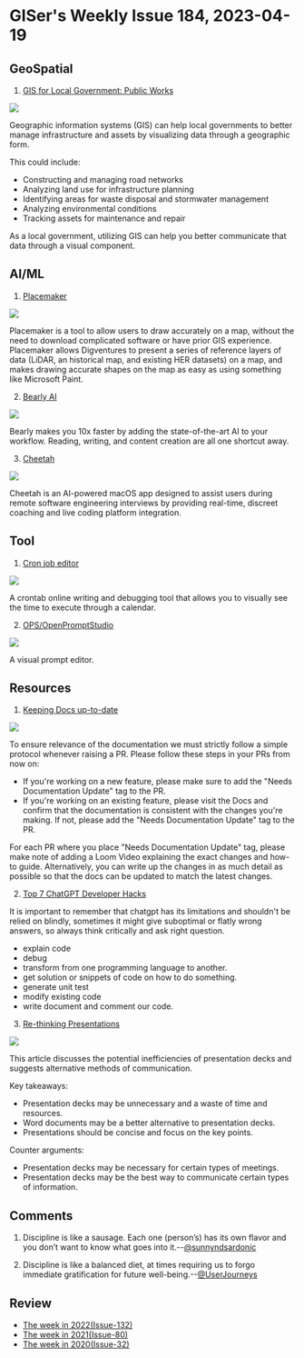 # GISer's Weekly Issue 184, 2023-04-19

## GeoSpatial

1. [GIS for Local Government: Public Works](https://www.gislounge.com/gis-for-local-government-public-works/)

![](https://cdn.shortpixel.ai/spai/w_720+q_glossy+ret_img+to_webp/https://www.gislounge.com/wp-content/uploads/2023/04/water-meters-map-maptitude.jpg)

Geographic information systems (GIS) can help local governments to better manage infrastructure and assets by visualizing data through a geographic form.

This could include:

- Constructing and managing road networks
- Analyzing land use for infrastructure planning
- Identifying areas for waste disposal and stormwater management
- Analyzing environmental conditions
- Tracking assets for maintenance and repair

As a local government, utilizing GIS can help you better communicate that data through a visual component.

## AI/ML

1. [Placemaker](https://www.gislounge.com/using-humaps-placemaker-to-crowdsource-gis-data/)

![](https://cdn.shortpixel.ai/spai/w_807+q_glossy+ret_img+to_webp/https://www.gislounge.com/wp-content/uploads/2022/07/placemaker-screenshot.png)

Placemaker is a tool to allow users to draw accurately on a map, without the need to download complicated software or have prior GIS experience. Placemaker allows Digventures to present a series of reference layers of data (LiDAR, an historical map, and existing HER datasets) on a map, and makes drawing accurate shapes on the map as easy as using something like Microsoft Paint.

2. [Bearly AI](https://bearly.ai/)

![](https://bearly.ai/_next/image?url=%2F_next%2Fstatic%2Fmedia%2Fdesktop.190fa47e.png&w=3840&q=75)

Bearly makes you 10x faster by adding the state-of-the-art AI to your workflow. Reading, writing, and content creation are all one shortcut away.

3. [Cheetah](https://github.com/leetcode-mafia/cheetah)

![](https://github.com/leetcode-mafia/cheetah/raw/91cc5b89864fe28476a7e2062ede2c8322c17896/cheetah.jpg)

Cheetah is an AI-powered macOS app designed to assist users during remote software engineering interviews by providing real-time, discreet coaching and live coding platform integration.

## Tool

1. [Cron job editor](https://tool.crontap.com/cronjob-debugger)

![](https://assets.bestxtools.com/s2/main/images/2023-04-13-17-39-01.png)

A crontab online writing and debugging tool that allows you to visually see the time to execute through a calendar.

2. [OPS/OpenPromptStudio](https://moonvy.com/apps/ops/)

![](https://user-images.githubusercontent.com/82231420/230757122-5cf5659e-9e1a-4288-80fd-84ec229a063e.png)

A visual prompt editor.

## Resources

1. [Keeping Docs up-to-date](https://handbook.cal.com/engineering/keeping-docs-up-to-date)

![](https://2610544439-files.gitbook.io/~/files/v0/b/gitbook-x-prod.appspot.com/o/spaces%2FVXRprBTuMlihk37NQgUU%2Fuploads%2FEw79wL97FsTD9KvhuJsL%2Fimage.png?alt=media&token=af18736a-fd39-425c-8ece-22b4c3b98ada)

To ensure relevance of the documentation we must strictly follow a simple protocol whenever raising a PR. Please follow these steps in your PRs from now on:

- If you're working on a new feature, please make sure to add the "Needs Documentation Update" tag to the PR.
- If you're working on an existing feature, please visit the Docs and confirm that the documentation is consistent with the changes you're making. If not, please add the "Needs Documentation Update" tag to the PR.

For each PR where you place "Needs Documentation Update" tag, please make note of adding a Loom Video explaining the exact changes and how-to guide. Alternatively, you can write up the changes in as much detail as possible so that the docs can be updated to match the latest changes.

2. [Top 7 ChatGPT Developer Hacks](https://youtu.be/9W_U1y7RYuE)

It is important to remember that chatgpt has its limitations and shouldn't be relied on blindly, sometimes it might give suboptimal or flatly wrong answers, so always think critically and ask right question.

- explain code
- debug
- transform from one programming language to another.
- get solution or snippets of code on how to do something.
- generate unit test
- modify existing code
- write document and comment our code.

3. [Re-thinking Presentations](https://rishad.substack.com/p/re-thinking-presentations)

![](https://substackcdn.com/image/fetch/w_1456,c_limit,f_webp,q_auto:good,fl_progressive:steep/https%3A%2F%2Fbucketeer-e05bbc84-baa3-437e-9518-adb32be77984.s3.amazonaws.com%2Fpublic%2Fimages%2F6223fdd3-816b-4352-8a3c-1009f04cf04a_900x644.jpeg)

This article discusses the potential inefficiencies of presentation decks and suggests alternative methods of communication.

Key takeaways:

- Presentation decks may be unnecessary and a waste of time and resources.
- Word documents may be a better alternative to presentation decks.
- Presentations should be concise and focus on the key points.

Counter arguments:

- Presentation decks may be necessary for certain types of meetings.
- Presentation decks may be the best way to communicate certain types of information.

## Comments

1. Discipline is like a sausage. Each one (person’s) has its own flavor and you don’t want to know what goes into it.--[@sunnyndsardonic](https://nitter.net/sunnyndsardonic/status/1647641013132087297#m)

2. Discipline is like a balanced diet, at times requiring us to forgo immediate gratification for future well-being.--[@UserJourneys](https://nitter.net/UserJourneys/status/1647643725193936898#m)

## Review

- [The week in 2022(Issue-132)](../2022/issue-132.md)
- [The week in 2021(Issue-80)](../2021/issue-80.md)
- [The week in 2020(Issue-32)](../2020/issue-32.md)
